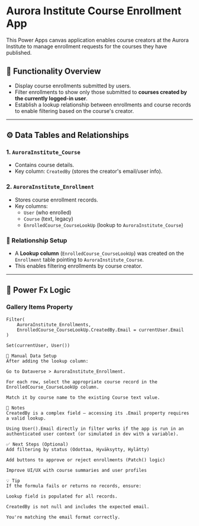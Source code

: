 # Aurora Institute Course Enrollment App

This Power Apps canvas application enables course creators at the Aurora Institute to manage enrollment requests for the courses they have published. 

## 🧩 Functionality Overview

- Display course enrollments submitted by users.
- Filter enrollments to show only those submitted to **courses created by the currently logged-in user**.
- Establish a lookup relationship between enrollments and course records to enable filtering based on the course's creator.

---

## ⚙️ Data Tables and Relationships

### 1. `AuroraInstitute_Course`
- Contains course details.
- Key column: `CreatedBy` (stores the creator's email/user info).

### 2. `AuroraInstitute_Enrollment`
- Stores course enrollment records.
- Key columns:
  - `User` (who enrolled)
  - `Course` (text, legacy)
  - `EnrolledCourse_CourseLookUp` (lookup to `AuroraInstitute_Course`)

### 🔗 Relationship Setup
- A **Lookup column** (`EnrolledCourse_CourseLookUp`) was created on the `Enrollment` table pointing to `AuroraInstitute_Course`.
- This enables filtering enrollments by course creator.

---

## 📄 Power Fx Logic

### Gallery Items Property

```powerfx
Filter(
    AuroraInstitute_Enrollments,
    EnrolledCourse_CourseLookUp.CreatedBy.Email = currentUser.Email
)

Set(currentUser, User())

📝 Manual Data Setup
After adding the lookup column:

Go to Dataverse > AuroraInstitute_Enrollment.

For each row, select the appropriate course record in the EnrolledCourse_CourseLookUp column.

Match it by course name to the existing Course text value.

📌 Notes
CreatedBy is a complex field — accessing its .Email property requires a valid lookup.

Using User().Email directly in filter works if the app is run in an authenticated user context (or simulated in dev with a variable).

✅ Next Steps (Optional)
Add filtering by status (Odottaa, Hyväksytty, Hylätty)

Add buttons to approve or reject enrollments (Patch() logic)

Improve UI/UX with course summaries and user profiles

💡 Tip
If the formula fails or returns no records, ensure:

Lookup field is populated for all records.

CreatedBy is not null and includes the expected email.

You're matching the email format correctly.

